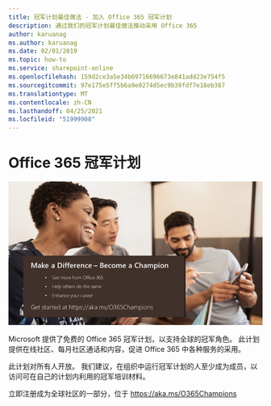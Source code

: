 ```yaml
---
title: 冠军计划最佳做法 - 加入 Office 365 冠军计划
description: 通过我们的冠军计划最佳做法推动采用 Office 365
author: karuanag
ms.author: karuanag
ms.date: 02/01/2019
ms.topic: how-to
ms.service: sharepoint-online
ms.openlocfilehash: 159d2ce3a5e34b69716696673e841add23e754f5
ms.sourcegitcommit: 97e175e5ff5b6a9e0274d5ec9b39fdf7e18eb387
ms.translationtype: MT
ms.contentlocale: zh-CN
ms.lasthandoff: 04/25/2021
ms.locfileid: "51999908"
---
```

# <a name="office-365-champions-program"></a>Office 365 冠军计划 

![成为一名冠军](media/makeadifference.png)

Microsoft 提供了免费的 Office 365 冠军计划，以支持全球的冠军角色。  此计划提供在线社区、每月社区通话和内容，促进 Office 365 中各种服务的采用。

此计划对所有人开放。  我们建议，在组织中运行冠军计划的人至少成为成员，以访问可在自己的计划内利用的冠军培训材料。 

立即注册成为全球社区的一部分，位于 https://aka.ms/O365Champions  
